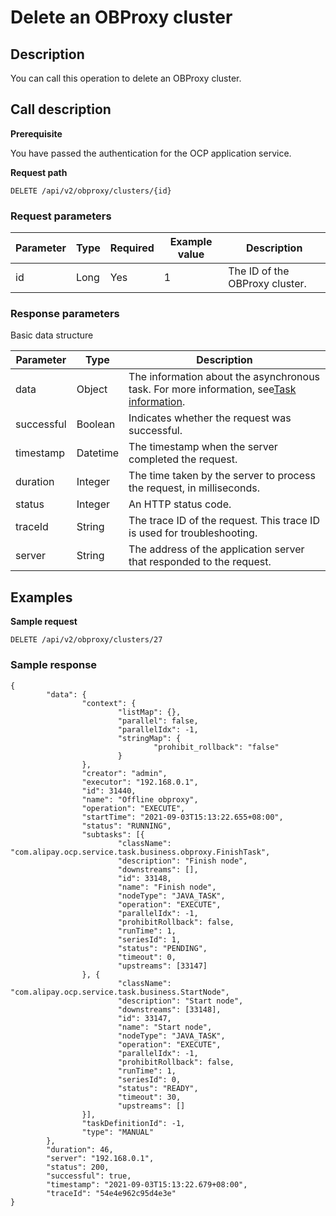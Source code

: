 Delete an OBProxy cluster 
==============================================



Description 
--------------------------------

You can call this operation to delete an OBProxy cluster.

Call description 
-------------------------------------

**Prerequisite** 

You have passed the authentication for the OCP application service.

**Request path** 

`DELETE /api/v2/obproxy/clusters/{id}`

### Request parameters 



| Parameter | Type | Required | Example value |          Description           |
|-----------|------|----------|---------------|--------------------------------|
| id        | Long | Yes      | 1             | The ID of the OBProxy cluster. |



### Response parameters 

Basic data structure


| Parameter  |   Type   |                                                              Description                                                               |
|------------|----------|----------------------------------------------------------------------------------------------------------------------------------------|
| data       | Object   | The information about the asynchronous task. For more information, see[Task information](../17.appendix-1/1.dag-information.md). |
| successful | Boolean  | Indicates whether the request was successful.                                                                                          |
| timestamp  | Datetime | The timestamp when the server completed the request.                                                                                   |
| duration   | Integer  | The time taken by the server to process the request, in milliseconds.                                                                  |
| status     | Integer  | An HTTP status code.                                                                                                                   |
| traceId    | String   | The trace ID of the request. This trace ID is used for troubleshooting.                                                                |
| server     | String   | The address of the application server that responded to the request.                                                                   |



Examples 
-----------------------------

**Sample request** 

`DELETE /api/v2/obproxy/clusters/27`

### Sample response 

```unknow
{
        "data": {
                "context": {
                        "listMap": {},
                        "parallel": false,
                        "parallelIdx": -1,
                        "stringMap": {
                                "prohibit_rollback": "false"
                        }
                },
                "creator": "admin",
                "executor": "192.168.0.1",
                "id": 31440,
                "name": "Offline obproxy",
                "operation": "EXECUTE",
                "startTime": "2021-09-03T15:13:22.655+08:00",
                "status": "RUNNING",
                "subtasks": [{
                        "className": "com.alipay.ocp.service.task.business.obproxy.FinishTask",
                        "description": "Finish node",
                        "downstreams": [],
                        "id": 33148,
                        "name": "Finish node",
                        "nodeType": "JAVA_TASK",
                        "operation": "EXECUTE",
                        "parallelIdx": -1,
                        "prohibitRollback": false,
                        "runTime": 1,
                        "seriesId": 1,
                        "status": "PENDING",
                        "timeout": 0,
                        "upstreams": [33147]
                }, {
                        "className": "com.alipay.ocp.service.task.business.StartNode",
                        "description": "Start node",
                        "downstreams": [33148],
                        "id": 33147,
                        "name": "Start node",
                        "nodeType": "JAVA_TASK",
                        "operation": "EXECUTE",
                        "parallelIdx": -1,
                        "prohibitRollback": false,
                        "runTime": 1,
                        "seriesId": 0,
                        "status": "READY",
                        "timeout": 30,
                        "upstreams": []
                }],
                "taskDefinitionId": -1,
                "type": "MANUAL"
        },
        "duration": 46,
        "server": "192.168.0.1",
        "status": 200,
        "successful": true,
        "timestamp": "2021-09-03T15:13:22.679+08:00",
        "traceId": "54e4e962c95d4e3e"
}
```


